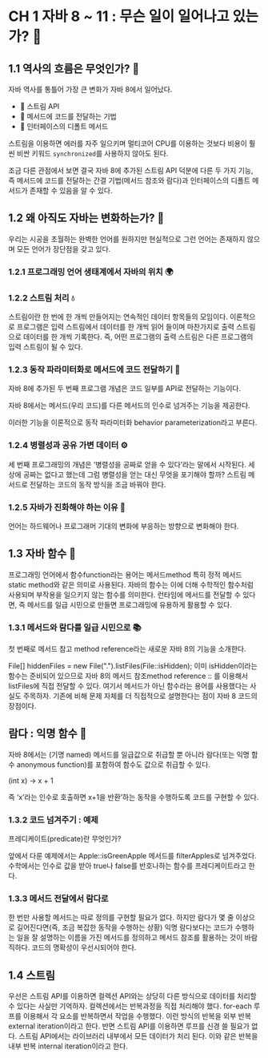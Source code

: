 # CH 1 자바 8 ~ 11 : 무슨 일이 일어나고 있는가? 🚀

## 1.1 역사의 흐름은 무엇인가? 🌊

자바 역사를 통틀어 가장 큰 변화가 자바 8에서 일어났다.
- 🌟 스트림 API
- 🚀 메서드에 코드를 전달하는 기법
- 📌 인터페이스의 디폴트 메서드

스트림을 이용하면 에러를 자주 일으키며 멀티코어 CPU를 이용하는 것보다 비용이 훨씬 비싼 키워드 `synchronized`를 사용하지 않아도 된다.

조금 다른 관점에서 보면 결국 자바 8에 추가된 스트림 API 덕분에 다른 두 가지 기능, 즉 메서드에 코드를 전달하는 간결 기법(메서드 참조와 람다)과 인터페이스의 디폴트 메서드가 존재할 수 있음을 알 수 있다.

## 1.2 왜 아직도 자바는 변화하는가? 🤔

우리는 시공을 초월하는 완벽한 언어를 원하지만 현실적으로 그런 언어는 존재하지 않으며 모든 언어가 장단점을 갖고 있다.

### 1.2.1 프로그래밍 언어 생태계에서 자바의 위치 🌍

### 1.2.2 스트림 처리 💧

스트림이란 한 번에 한 개씩 만들어지는 연속적인 데이터 항목들의 모임이다. 이론적으로 프로그램은 입력 스트림에서 데이터를 한 개씩 읽어 들이며 마찬가지로 출력 스트림으로 데이터를 한 개씩 기록한다. 즉, 어떤 프로그램의 출력 스트림은 다른 프로그램의 입력 스트림이 될 수 있다.

### 1.2.3 동작 파라미터화로 메서드에 코드 전달하기 💼

자바 8에 추가된 두 번째 프로그램 개념은 코드 일부를 API로 전달하는 기능이다.

자바 8에서는 메서드(우리 코드)를 다른 메서드의 인수로 넘겨주는 기능을 제공한다.

이러한 기능을 이론적으로 동작 파라미터화 behavior parameterization라고 부른다.

### 1.2.4 병렬성과 공유 가변 데이터 ⚙️

세 번째 프로그래밍의 개념은 ‘병렬성을 공짜로 얻을 수 있다’라는 말에서 시작된다. 세상에 공짜는 없다고 했는데 그럼 병렬성을 얻는 대신 무엇을 포기해야 할까? 스트림 메서드로 전달하는 코드의 동작 방식을 조금 바꿔야 한다.

### 1.2.5 자바가 진화해야 하는 이유 🌱

언어는 하드웨어나 프로그래머 기대의 변화에 부응하는 방향으로 변화해야 한다.


## 1.3 자바 함수 🔢

프로그래밍 언어에서 함수function라는 용어는 메서드method 특히 정적 메서드 static method와 같은 의미로 사용된다. 자바의 함수는 이에 더해 수학적인 함수처럼 사용되며 부작용을 일으키지 않는 함수를 의미한다. 런타임에 메서드를 전달할 수 있다면, 즉 메서드를 일급 시민으로 만들면 프로그래밍에 유용하게 활용할 수 있다.

### 1.3.1 메서드와 람다를 일급 시민으로 📚

첫 번째로 메서드 참고 method reference라는 새로운 자바 8의 기능을 소개한다.


File[] hiddenFiles = new File(".").listFiles(File::isHidden);
이미 isHidden이라는 함수는 준비되어 있으므로 자바 8의 메서드 참조method reference :: 를 이용해서 listFiles에 직접 전달할 수 있다. 여기서 메서드가 아닌 함수라는 용어를 사용했다는 사실도 주목하자. 기존에 비해 문제 자체를 더 직접적으로 설명한다는 점이 자바 8 코드의 장점이다.

## 람다 : 익명 함수 🧩
자바 8에서는 (기명 named) 메서드를 일급값으로 취급할 뿐 아니라 람다(또는 익명 함수 anonymous function)를 포함하여 함수도 값으로 취급할 수 있다.


(int x) -> x + 1

즉 ‘x’라는 인수로 호출하면 x+1을 반환’하는 동작을 수행하도록 코드를 구현할 수 있다.

### 1.3.2 코드 넘겨주기 : 예제

프레디케이트(predicate)란 무엇인가?

앞에서 다룬 예제에서는 Apple::isGreenApple 메서드를 filterApples로 넘겨주었다. 수학에서는 인수로 값을 받아 true나 false를 반호나하는 함수를 프레디케이트라고 한다.

### 1.3.3  메서드 전달에서 람다로
한 번만 사용할 메서드는 따로 정의를 구현할 필요가 없다. 하지만 람다가 몇 줄 이상으로 길어진다면(즉, 조금 복잡한 동작을 수행하는 상황) 익명 람다보다는 코드가 수행하는 일을 잘 설명하는 이름을 가진 메서드를 정의하고 메서드 참조를 활용하는 것이 바람직하다. 코드의 명확성이 우선시되어야 한다.

## 1.4 스트림

우선은 스트림 API를 이용하면 컬렉션 API와는 상당히 다른 방식으로 데이터를 처리할 수 있다는 사실만 기억하자. 컬렉션에서는 반복과정을 직접 처리해야 했다. for-each 루프를 이용해서 각 요소를 반복하면서 작업을 수행했다. 이런 방식의 반복을 외부 반복 external iteration이라고 한다. 반면 스트림 API를 이용하면 루프를 신경 쓸 필요가 없다. 스트림 API에서는 라이브러리 내부에서 모든 데이터가 처리 된다. 이와 같은 반복을 내부 반복 internal iteration이라고 한다.

